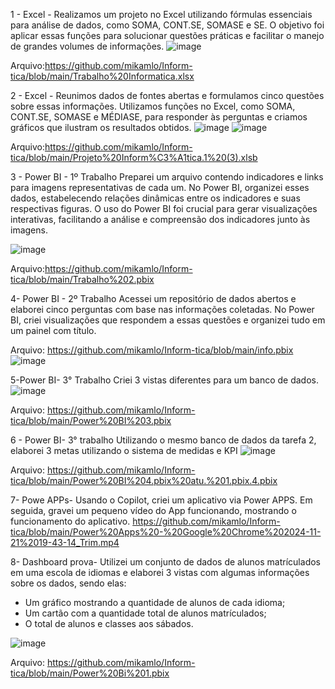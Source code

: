 1 - Excel -
Realizamos um projeto no Excel utilizando fórmulas essenciais para análise de dados, como SOMA, CONT.SE, SOMASE e SE. O objetivo foi aplicar essas funções para solucionar questões práticas e facilitar o manejo de grandes volumes de informações.
![image](https://github.com/user-attachments/assets/813cd896-db7e-455b-ba44-79ca3c509e16)

Arquivo:https://github.com/mikamlo/Inform-tica/blob/main/Trabalho%20Informatica.xlsx

2 - Excel  - 
Reunimos dados de fontes abertas e formulamos cinco questões sobre essas informações. Utilizamos funções no Excel, como SOMA, CONT.SE, SOMASE e MÉDIASE, para responder às perguntas e criamos gráficos que ilustram os resultados obtidos.
![image](https://github.com/user-attachments/assets/f14578d0-33c2-47db-a0a9-15f36e7811cb)
![image](https://github.com/user-attachments/assets/99abf914-75ce-42ad-a50b-d251a6b84acb)


Arquivo:https://github.com/mikamlo/Inform-tica/blob/main/Projeto%20Inform%C3%A1tica.1%20(3).xlsb

3 - Power BI - 1º Trabalho
Preparei um arquivo contendo indicadores e links para imagens representativas de cada um. No Power BI, organizei esses dados, estabelecendo relações dinâmicas entre os indicadores e suas respectivas figuras. O uso do Power BI foi crucial para gerar visualizações interativas, facilitando a análise e compreensão dos indicadores junto às imagens.

![image](https://github.com/user-attachments/assets/34e67ba7-aab7-4ff8-9174-443447b9b869)

Arquivo:https://github.com/mikamlo/Inform-tica/blob/main/Trabalho%202.pbix

4- Power BI - 2º Trabalho
Acessei um repositório de dados abertos e elaborei cinco perguntas com base nas informações coletadas. No Power BI, criei visualizações que respondem a essas questões e organizei tudo em um painel com título.

Arquivo: https://github.com/mikamlo/Inform-tica/blob/main/info.pbix
![image](https://github.com/user-attachments/assets/c0eef2ba-2273-4320-a04e-a6803704807d)


5-Power BI- 3° Trabalho
Criei 3 vistas diferentes para um banco de dados.
![image](https://github.com/user-attachments/assets/486216c0-9b88-4332-81e4-f44544154e63)


Arquivo: https://github.com/mikamlo/Inform-tica/blob/main/Power%20BI%203.pbix

6 - Power BI- 3° trabalho
Utilizando o mesmo banco de dados da tarefa 2, elaborei 3 metas utilizando o sistema de medidas e KPI
![image](https://github.com/user-attachments/assets/ba0e4ee8-f32d-4b7e-b4e1-c2baa2c18d52)


Arquivo: https://github.com/mikamlo/Inform-tica/blob/main/Power%20BI%204.pbix%20atu.%201.pbix.4.pbix

7- Powe APPs- Usando o Copilot, criei um aplicativo via Power APPS.
Em seguida, gravei um pequeno vídeo do App funcionando, mostrando o funcionamento do aplicativo.
https://github.com/mikamlo/Inform-tica/blob/main/Power%20Apps%20-%20Google%20Chrome%202024-11-21%2019-43-14_Trim.mp4

8- Dashboard prova- Utilizei um conjunto de dados de alunos matrículados em uma escola de idiomas e elaborei 3 vistas com algumas informações sobre os dados, sendo elas:
- Um gráfico mostrando a quantidade de alunos de cada idioma;
- Um cartão com a quantidade total de alunos matrículados;
- O total de alunos e classes aos sábados.

![image](https://github.com/user-attachments/assets/6433a74e-4dfe-4def-99af-23077df5bc20)

Arquivo: https://github.com/mikamlo/Inform-tica/blob/main/Power%20Bi%201.pbix




